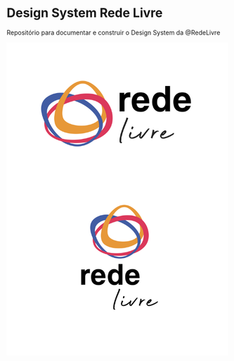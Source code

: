 # Design System Rede Livre
Repositório para documentar e construir o Design System da @RedeLivre

![LogoRedeLivre](https://github.com/redelivre/designsystem/blob/master/IdentidadeVisual/logo-redelivre_pequeno.png)
